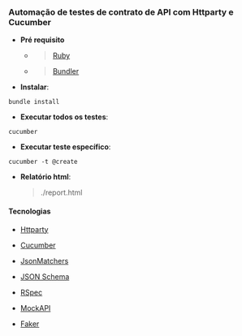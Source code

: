 ### Automação de testes de contrato de API com Httparty e Cucumber

- **Pré requisito**
  - > [Ruby](https://www.ruby-lang.org/pt/documentation/installation/) 
  - > [Bundler](https://bundler.io/)

- **Instalar**:
```
bundle install
```

- **Executar todos os testes**:
```
cucumber
```
- **Executar teste específico**:
```
cucumber -t @create
```

- **Relatório html**: 
  > ./report.html


#### Tecnologias

- [Httparty](https://github.com/jnunemaker/httparty) 

- [Cucumber](https://github.com/cucumber/cucumber-ruby) 

- [JsonMatchers](https://github.com/thoughtbot/json_matchers) 

- [JSON Schema](https://json-schema.org/) 

- [RSpec](http://rspec.info/)

- [MockAPI](https://www.mockapi.io)

- [Faker](https://github.com/stympy/faker)
